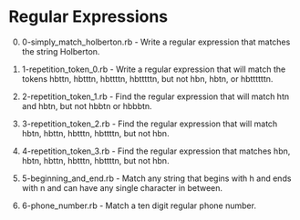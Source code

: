 # Regular Expressions

0. 0-simply_match_holberton.rb - Write a regular expression that matches the string Holberton.

1. 1-repetition_token_0.rb - Write a regular expression that will match the tokens hbttn, hbtttn, hbttttn, hbtttttn, but not hbn, hbtn, or hbttttttn.

2. 2-repetition_token_1.rb - Find the regular expression that will match htn and hbtn, but not hbbtn or hbbbtn.

3. 3-repetition_token_2.rb - Find the regular expression that will match hbtn, hbttn, hbtttn, hbttttn, but not hbn.

4. 4-repetition_token_3.rb - Find the regular expression that matches hbn, hbtn, hbttn, hbtttn, hbttttn, but not hbn.

5. 5-beginning_and_end.rb - Match any string that begins with h and ends with n and can have any single character in between.

6. 6-phone_number.rb - Match a ten digit regular phone number.
